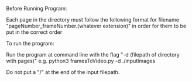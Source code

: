 Before Running Program: 

Each page in the directory must follow the following format for filename "pageNumber_frameNumber.(whatever extension)" in order for them to be put in the correct order

To run the program:

Run the program at command line with the flag "-d (filepath of directory with pages)"
e.g. python3 framesToVideo.py -d ./inputImages

Do not put a "/" at the end of the input filepath.
